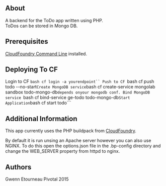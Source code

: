 ## About
A backend for the ToDo app written using PHP.  
ToDos can be stored in Mongo DB. 

## Prerequisites
[CloudFoundry Command Line](https://github.com/cloudfoundry/cli) installed.

## Deploying To CF

Login to CF ```bash cf login -a yourendpoint``
Push to CF ```bash cf push todo --no-start```
Create MongoDB service ```bash cf create-service mongolab sandbox todo-mongo-db```depends onyour mongodb conf.
Bind MongoDB service ```bash  cf bind-service ge-todo todo-mongo-db```
Start Application ```bash cf start todo``` 


## Additional Information

This app currently uses the PHP buildpack from [CloudFoundry](https://github.com/cloudfoundry/php-buildpack).

By default it is run unsing an Apache server however you can also use NGINX. 
To do this open the  options.json file in the .bp-config directory and change the WEB_SERVER property from httpd to nginx.


## Authors
Gwenn Etourneau Pivotal 2015

